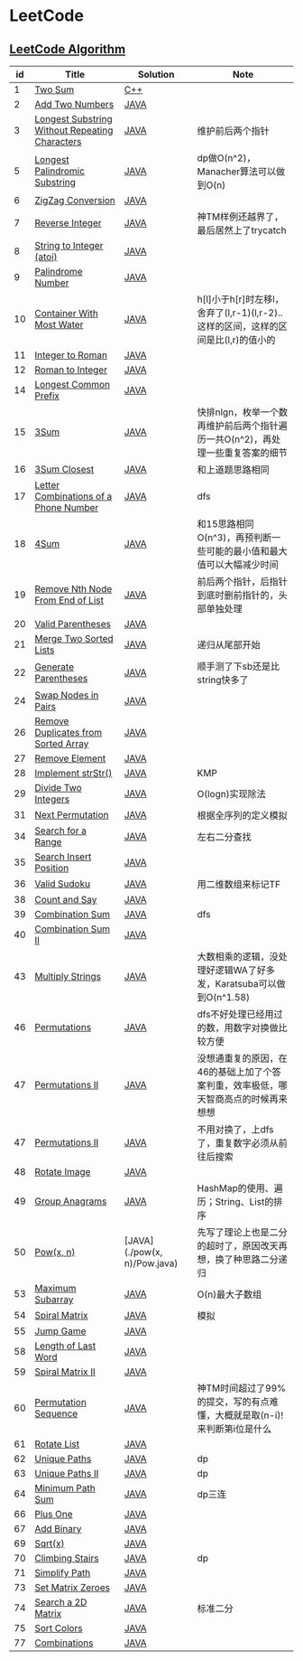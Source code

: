 # LeetCode
## [LeetCode Algorithm](https://leetcode.com/problemset/algorithms/)
| id | Title | Solution | Note |
|----| ----- | -------- | ---- |
|1|[Two Sum](https://leetcode.com/problems/two-sum/) | [C++](./twoSum/twoSum.cpp) | 
|2|[Add Two Numbers](https://leetcode.com/problems/add-two-numbers/) | [JAVA](./addTwoNumbers/AddTwoNumbers.java) | 
|3|[Longest Substring Without Repeating Characters](https://leetcode.com/problems/longest-substring-without-repeating-characters/) | [JAVA](./longestSubstringWithoutRepeatingCharacters/LongestSubstringWithoutRepeatingCharacters.java) | 维护前后两个指针
|5|[Longest Palindromic Substring](https://leetcode.com/problems/longest-palindromic-substring/) | [JAVA](./longestPalindromicSubstring/LongestPalindromicSubstring.java) | dp做O(n^2)，Manacher算法可以做到O(n)
|6|[ZigZag Conversion](https://leetcode.com/problems/zigzag-conversion/) | [JAVA](./zigZagConversion/ZigZagConversion.java) | 
|7|[Reverse Integer](https://leetcode.com/problems/reverse-integer/) | [JAVA](./reverseInteger/ReverseInteger.java) | 神TM样例还越界了，最后居然上了trycatch
|8|[String to Integer (atoi)](https://leetcode.com/problems/string-to-integer-atoi/) | [JAVA](./stringtoInteger/StringtoInteger.java) | 
|9|[Palindrome Number](https://leetcode.com/problems/palindrome-number/) | [JAVA](./palindromeNumber/PalindromeNumber.java) | 
|10|[Container With Most Water](https://leetcode.com/problems/container-with-most-water/) | [JAVA](./containerWithMostWater/ContainerWithMostWater.java) | h[l]小于h[r]时左移l，舍弃了(l,r-1)(l,r-2)..这样的区间，这样的区间是比(l,r)的值小的
|11|[Integer to Roman](https://leetcode.com/problems/integer-to-roman/) | [JAVA](./integertoRoman/IntegertoRoman.java) | 
|12|[Roman to Integer](https://leetcode.com/problems/roman-to-integer/) | [JAVA](./romantoInteger/RomantoInteger.java) | 
|14|[Longest Common Prefix](https://leetcode.com/problems/longest-common-prefix/) | [JAVA](./longestCommonPrefix/LongestCommonPrefix.java) | 
|15|[3Sum](https://leetcode.com/problems/3sum/) | [JAVA](./3Sum/ThreeSum.java) | 快排nlgn，枚举一个数再维护前后两个指针遍历一共O(n^2)，再处理一些重复答案的细节
|16|[3Sum Closest](https://leetcode.com/problems/3sum-closest/) | [JAVA](./3SumClosest/ThreeSumClosest.java) | 和上道题思路相同
|17|[Letter Combinations of a Phone Number](https://leetcode.com/problems/letter-combinations-of-a-phone-number/) | [JAVA](./letterCombinationsofaPhoneNumber/LetterCombinationsofaPhoneNumber.java) | dfs
|18|[4Sum](https://leetcode.com/problems/4sum/) | [JAVA](./4Sum/FourSum.java) | 和15思路相同O(n^3)，再预判断一些可能的最小值和最大值可以大幅减少时间
|19|[Remove Nth Node From End of List](https://leetcode.com/problems/remove-nth-node-from-end-of-list/) | [JAVA](./removeNthNodeFromEndofList/RemoveNthNodeFromEndofList.java) | 前后两个指针，后指针到底时删前指针的，头部单独处理
|20|[Valid Parentheses](https://leetcode.com/problems/valid-parentheses/) | [JAVA](./validParentheses/ValidParentheses.java) | 
|21|[Merge Two Sorted Lists](https://leetcode.com/problems/merge-two-sorted-lists/) | [JAVA](./mergeTwoSortedLists/MergeTwoSortedLists.java) | 递归从尾部开始
|22|[Generate Parentheses](https://leetcode.com/problems/generate-parentheses/) | [JAVA](./generateParentheses/GenerateParentheses.java) | 顺手测了下sb还是比string快多了
|24|[Swap Nodes in Pairs](https://leetcode.com/problems/swap-nodes-in-pairs/) | [JAVA](./swapNodesinPairs/SwapNodesinPairs.java) | 
|26|[Remove Duplicates from Sorted Array](https://leetcode.com/problems/remove-duplicates-from-sorted-array/) | [JAVA](./removeDuplicatesfromSortedArray/RemoveDuplicatesfromSortedArray.java) | 
|27|[Remove Element](https://leetcode.com/problems/remove-element/) | [JAVA](./removeElement/RemoveElement.java) | 
|28|[Implement strStr()](https://leetcode.com/problems/implement-strstr/) | [JAVA](./implementstrStr/ImplementstrStr.java) | KMP
|29|[Divide Two Integers](https://leetcode.com/problems/divide-two-integers/) | [JAVA](./divideTwoIntegers/DivideTwoIntegers.java) | O(logn)实现除法
|31|[Next Permutation](https://leetcode.com/problems/next-permutation/) | [JAVA](./nextPermutation/NextPermutation.java) | 根据全序列的定义模拟
|34|[Search for a Range](https://leetcode.com/problems/search-for-a-range/) | [JAVA](./searchforaRange/SearchforaRange.java) | 左右二分查找
|35|[Search Insert Position](https://leetcode.com/problems/search-insert-position/) | [JAVA](./searchInsertPosition/SearchInsertPosition.java) | 
|36|[Valid Sudoku](https://leetcode.com/problems/valid-sudoku/) | [JAVA](./validSudoku/ValidSudoku.java) | 用二维数组来标记TF
|38|[Count and Say](https://leetcode.com/problems/count-and-say/) | [JAVA](./countandSay/CountandSay.java) | 
|39|[Combination Sum](https://leetcode.com/problems/combination-sum/) | [JAVA](./combinationSum/CombinationSum.java) | dfs
|40|[Combination Sum II](https://leetcode.com/problems/combination-sum-ii/) | [JAVA](./combinationSumII/CombinationSumII.java) | 
|43|[Multiply Strings](https://leetcode.com/problems/multiply-strings/) | [JAVA](./multiplyStrings/MultiplyStrings.java) | 大数相乘的逻辑，没处理好逻辑WA了好多发，Karatsuba可以做到O(n^1.58)
|46|[Permutations](https://leetcode.com/problems/permutations/) | [JAVA](./permutations/Permutations.java) | dfs不好处理已经用过的数，用数字对换做比较方便
|47|[Permutations II](https://leetcode.com/problems/permutations-ii/) | [JAVA](./permutationsII/PermutationsII.java) | 没想通重复的原因，在46的基础上加了个答案判重，效率极低，哪天智商高点的时候再来想想
|47|[Permutations II](https://leetcode.com/problems/permutations-ii/) | [JAVA](./permutationsII-dfs/PermutationsII.java) | 不用对换了，上dfs了，重复数字必须从前往后搜索
|48|[Rotate Image](https://leetcode.com/problems/rotate-image/) | [JAVA](./rotateImage/RotateImage.java) | 
|49|[Group Anagrams](https://leetcode.com/problems/anagrams/) | [JAVA](./groupAnagrams/GroupAnagrams.java) | HashMap的使用、遍历；String、List的排序
|50|[Pow(x, n)](https://leetcode.com/problems/powx-n/) | [JAVA](./pow(x, n)/Pow.java) | 先写了理论上也是二分的超时了，原因改天再想，换了种思路二分递归
|53|[Maximum Subarray](https://leetcode.com/problems/maximum-subarray/) | [JAVA](./maximumSubarray/MaximumSubarray.java) | O(n)最大子数组
|54|[Spiral Matrix](https://leetcode.com/problems/spiral-matrix/) | [JAVA](./spiralMatrix/SpiralMatrix.java) | 模拟
|55|[Jump Game](https://leetcode.com/problems/jump-game/) | [JAVA](./jumpGame/JumpGame.java) | 
|58|[Length of Last Word](https://leetcode.com/problems/length-of-last-word/) | [JAVA](./lengthofLastWord/LengthofLastWord.java) | 
|59|[Spiral Matrix II](https://leetcode.com/problems/spiral-matrix-ii/) | [JAVA](./spiralMatrixII/SpiralMatrixII.java) | 
|60|[Permutation Sequence](https://leetcode.com/problems/permutation-sequence/) | [JAVA](./permutationSequence/PermutationSequence.java) | 神TM时间超过了99%的提交，写的有点难懂，大概就是取(n-i)!来判断第i位是什么
|61|[Rotate List](https://leetcode.com/problems/rotate-list/) | [JAVA](./rotateList/RotateList.java) | 
|62|[Unique Paths](https://leetcode.com/problems/unique-paths/) | [JAVA](./uniquePaths/UniquePaths.java) | dp
|63|[Unique Paths II](https://leetcode.com/problems/unique-paths-ii/) | [JAVA](./uniquePathsII/UniquePathsII.java) | dp
|64|[Minimum Path Sum](https://leetcode.com/problems/minimum-path-sum/) | [JAVA](./minimumPathSum/MinimumPathSum.java) | dp三连
|66|[Plus One](https://leetcode.com/problems/plus-one/) | [JAVA](./plusOne/PlusOne.java) | 
|67|[Add Binary](https://leetcode.com/problems/add-binary/) | [JAVA](./addBinary/AddBinary.java) | 
|69|[Sqrt(x)](https://leetcode.com/problems/sqrtx/) | [JAVA](./sqrt(x)/Sqrt.java) | 
|70|[Climbing Stairs](https://leetcode.com/problems/climbing-stairs/) | [JAVA](./climbingStairs/ClimbingStairs.java) | dp
|71|[Simplify Path](https://leetcode.com/problems/simplify-path/) | [JAVA](./simplifyPath/SimplifyPath.java) | 
|73|[Set Matrix Zeroes](https://leetcode.com/problems/set-matrix-zeroes/) | [JAVA](./setMatrixZeroes/SetMatrixZeroes.java) | 
|74|[Search a 2D Matrix](https://leetcode.com/problems/search-a-2d-matrix/) | [JAVA](./searcha2DMatrix/Searcha2DMatrix.java) | 标准二分
|75|[Sort Colors](https://leetcode.com/problems/sort-colors/) | [JAVA](./sortColors/SortColors.java) | 
|77|[Combinations](https://leetcode.com/problems/combinations/) | [JAVA](./combinations/Combinations.java) | 
